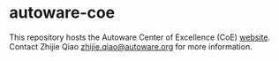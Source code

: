 # autoware-coe
This repository hosts the Autoware Center of Excellence (CoE) [website](https://autowarefoundation.github.io/autoware-coe/).\
Contact Zhijie Qiao zhijie.qiao@autoware.org for more information.
